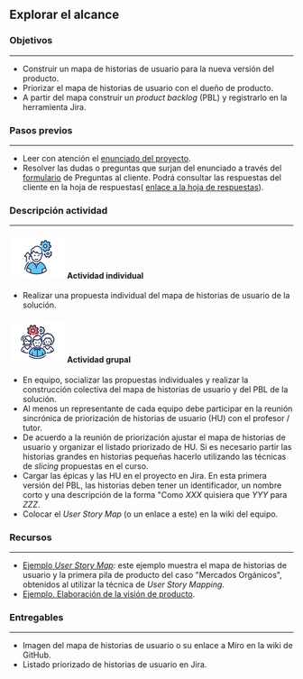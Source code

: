 ## Explorar el alcance

### Objetivos
---

* Construir un mapa de historias de usuario para la nueva versión del producto.
* Priorizar el mapa de historias de usuario con el dueño de producto.
* A partir del mapa construir un *product backlog* (PBL) y registrarlo en la herramienta Jira.

### Pasos previos
---

* Leer con atención el [enunciado del proyecto](../../../#enunciado). 
* Resolver las dudas o preguntas que surjan del enunciado a través del [formulario](https://forms.office.com/r/6YaN8G88Fv) de Preguntas al cliente. Podrá consultar las respuestas del cliente en la hoja de respuestas( [enlace a la hoja de respuestas](https://uniandes.sharepoint.com/:x:/s/mod/EU2ZLXbtj49HpT9cC3PSnqQBjIDR8E10InQbnyHPxWOdCQ)).

### Descripción actividad
---

#### ![](./../../../assets/images/individuo.png) Actividad individual

* Realizar una propuesta individual del mapa de historias de usuario de la solución.

#### ![](./../../../assets/images/grupo.png) Actividad grupal

* En equipo, socializar las propuestas individuales y realizar la construcción colectiva del mapa de historias de usuario y del PBL de la solución. 
* Al menos un representante de cada equipo debe participar en la reunión sincrónica de priorización de historias de usuario (HU) con el profesor / tutor.
* De acuerdo a la reunión de priorización ajustar el mapa de historias de usuario y organizar el listado priorizado de HU. Si es necesario partir las historias grandes en historias pequeñas hacerlo utilizando las técnicas de *slicing* propuestas en el curso.
* Cargar las épicas y las HU en el proyecto en Jira. En esta primera versión del PBL, las historias deben tener un identificador, un nombre corto y una descripción de la forma "Como *XXX* quisiera que *YYY* para *ZZZ*.
* Colocar el *User Story Map* (o un enlace a este) en la wiki del equipo.

### Recursos 
---

* [Ejemplo *User Story Map*](https://miro.com/app/board/o9J_lQKbLXc=/): este ejemplo muestra el mapa de historias de usuario y la primera pila de producto del caso "Mercados Orgánicos", obtenidos al utilizar la técnica de *User Story Mapping*.
* [Ejemplo. Elaboración de la visión de producto](https://misw-4201-procesosdesarrolloagil.github.io/mt2_procesos_guias_proyecto/semanas/inception/semana2/s2_ejemplo_alcance).

### Entregables
---

* Imagen del mapa de historias de usuario o su enlace a Miro en la wiki de GitHub.
* Listado priorizado de historias de usuario en Jira.

